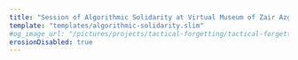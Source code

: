 ```yaml
---
title: "Session of Algorithmic Solidarity at Virtual Museum of Zair Azgur"
template: "templates/algorithmic-solidarity.slim"
#og_image_url: "/pictures/projects/tactical-forgetting/tactical-forgetting-04.png"
erosionDisabled: true
---
```



